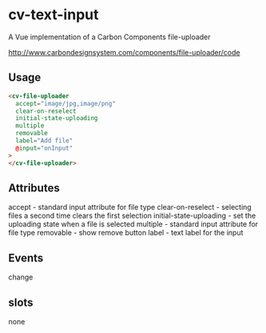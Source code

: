 # cv-text-input

A Vue implementation of a Carbon Components file-uploader

http://www.carbondesignsystem.com/components/file-uploader/code

## Usage

```html
<cv-file-uploader
  accept="image/jpg,image/png"
  clear-on-reselect
  initial-state-uploading
  multiple
  removable
  label="Add file"
  @input="onInput"
>
</cv-file-uploader>
```

## Attributes

accept - standard input attribute for file type
clear-on-reselect - selecting files a second time clears the first selection
initial-state-uploading - set the uploading state when a file is selected
multiple - standard input attribute for file type
removable - show remove button
label - text label for the input

## Events

change

## slots

none
